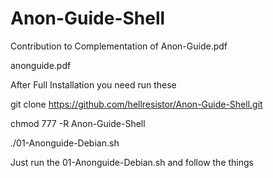 # Anon-Guide-Shell
Contribution to Complementation of Anon-Guide.pdf

anonguide.pdf

After Full Installation you need run these


git clone https://github.com/hellresistor/Anon-Guide-Shell.git

chmod 777 -R Anon-Guide-Shell

./01-Anonguide-Debian.sh



Just run the 01-Anonguide-Debian.sh and follow the things
